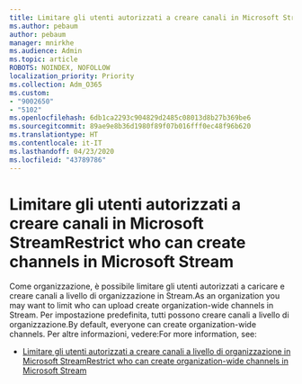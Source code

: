 ```yaml
---
title: Limitare gli utenti autorizzati a creare canali in Microsoft Stream
ms.author: pebaum
author: pebaum
manager: mnirkhe
ms.audience: Admin
ms.topic: article
ROBOTS: NOINDEX, NOFOLLOW
localization_priority: Priority
ms.collection: Adm_O365
ms.custom:
- "9002650"
- "5102"
ms.openlocfilehash: 6db1ca2293c904829d2485c08013d8b27b369be6
ms.sourcegitcommit: 89ae9e8b36d1980f89f07b016fff0ec48f96b620
ms.translationtype: HT
ms.contentlocale: it-IT
ms.lasthandoff: 04/23/2020
ms.locfileid: "43789786"
---
```

# <a name="restrict-who-can-create-channels-in-microsoft-stream"></a><span data-ttu-id="b296d-102">Limitare gli utenti autorizzati a creare canali in Microsoft Stream</span><span class="sxs-lookup"><span data-stu-id="b296d-102">Restrict who can create channels in Microsoft Stream</span></span>

<span data-ttu-id="b296d-103">Come organizzazione, è possibile limitare gli utenti autorizzati a caricare e creare canali a livello di organizzazione in Stream.</span><span class="sxs-lookup"><span data-stu-id="b296d-103">As an organization you may want to limit who can upload create organization-wide channels in Stream.</span></span> <span data-ttu-id="b296d-104">Per impostazione predefinita, tutti possono creare canali a livello di organizzazione.</span><span class="sxs-lookup"><span data-stu-id="b296d-104">By default, everyone can create organization-wide channels.</span></span> <span data-ttu-id="b296d-105">Per altre informazioni, vedere:</span><span class="sxs-lookup"><span data-stu-id="b296d-105">For more information, see:</span></span>

- [<span data-ttu-id="b296d-106">Limitare gli utenti autorizzati a creare canali a livello di organizzazione in Microsoft Stream</span><span class="sxs-lookup"><span data-stu-id="b296d-106">Restrict who can create organization-wide channels in Microsoft Stream</span></span>](https://docs.microsoft.com/stream/restrict-companywide-channels)
